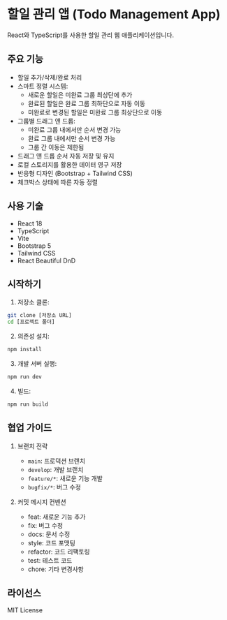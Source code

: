 # 할일 관리 앱 (Todo Management App)

React와 TypeScript를 사용한 할일 관리 웹 애플리케이션입니다.

## 주요 기능

- 할일 추가/삭제/완료 처리
- 스마트 정렬 시스템:
  - 새로운 할일은 미완료 그룹 최상단에 추가
  - 완료된 할일은 완료 그룹 최하단으로 자동 이동
  - 미완료로 변경된 할일은 미완료 그룹 최상단으로 이동
- 그룹별 드래그 앤 드롭:
  - 미완료 그룹 내에서만 순서 변경 가능
  - 완료 그룹 내에서만 순서 변경 가능
  - 그룹 간 이동은 제한됨
- 드래그 앤 드롭 순서 자동 저장 및 유지
- 로컬 스토리지를 활용한 데이터 영구 저장
- 반응형 디자인 (Bootstrap + Tailwind CSS)
- 체크박스 상태에 따른 자동 정렬

## 사용 기술

- React 18
- TypeScript
- Vite
- Bootstrap 5
- Tailwind CSS
- React Beautiful DnD

## 시작하기

1. 저장소 클론:
```bash
git clone [저장소 URL]
cd [프로젝트 폴더]
```

2. 의존성 설치:
```bash
npm install
```

3. 개발 서버 실행:
```bash
npm run dev
```

4. 빌드:
```bash
npm run build
```

## 협업 가이드

1. 브랜치 전략
   - `main`: 프로덕션 브랜치
   - `develop`: 개발 브랜치
   - `feature/*`: 새로운 기능 개발
   - `bugfix/*`: 버그 수정

2. 커밋 메시지 컨벤션
   - feat: 새로운 기능 추가
   - fix: 버그 수정
   - docs: 문서 수정
   - style: 코드 포맷팅
   - refactor: 코드 리팩토링
   - test: 테스트 코드
   - chore: 기타 변경사항

## 라이선스

MIT License

